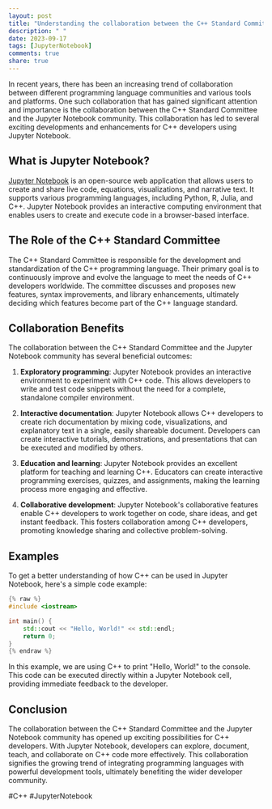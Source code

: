 ```yaml
---
layout: post
title: "Understanding the collaboration between the C++ Standard Committee and the Jupyter Notebook community"
description: " "
date: 2023-09-17
tags: [JupyterNotebook]
comments: true
share: true
---
```


In recent years, there has been an increasing trend of collaboration between different programming language communities and various tools and platforms. One such collaboration that has gained significant attention and importance is the collaboration between the C++ Standard Committee and the Jupyter Notebook community. This collaboration has led to several exciting developments and enhancements for C++ developers using Jupyter Notebook.

## What is Jupyter Notebook?

[Jupyter Notebook](https://jupyter.org/) is an open-source web application that allows users to create and share live code, equations, visualizations, and narrative text. It supports various programming languages, including Python, R, Julia, and C++. Jupyter Notebook provides an interactive computing environment that enables users to create and execute code in a browser-based interface.

## The Role of the C++ Standard Committee

The C++ Standard Committee is responsible for the development and standardization of the C++ programming language. Their primary goal is to continuously improve and evolve the language to meet the needs of C++ developers worldwide. The committee discusses and proposes new features, syntax improvements, and library enhancements, ultimately deciding which features become part of the C++ language standard.

## Collaboration Benefits

The collaboration between the C++ Standard Committee and the Jupyter Notebook community has several beneficial outcomes:

1. **Exploratory programming**: Jupyter Notebook provides an interactive environment to experiment with C++ code. This allows developers to write and test code snippets without the need for a complete, standalone compiler environment.

2. **Interactive documentation**: Jupyter Notebook allows C++ developers to create rich documentation by mixing code, visualizations, and explanatory text in a single, easily shareable document. Developers can create interactive tutorials, demonstrations, and presentations that can be executed and modified by others.

3. **Education and learning**: Jupyter Notebook provides an excellent platform for teaching and learning C++. Educators can create interactive programming exercises, quizzes, and assignments, making the learning process more engaging and effective.

4. **Collaborative development**: Jupyter Notebook's collaborative features enable C++ developers to work together on code, share ideas, and get instant feedback. This fosters collaboration among C++ developers, promoting knowledge sharing and collective problem-solving.

## Examples

To get a better understanding of how C++ can be used in Jupyter Notebook, here's a simple code example:

```cpp
{% raw %}
#include <iostream>

int main() {
    std::cout << "Hello, World!" << std::endl;
    return 0;
}
{% endraw %}
```

In this example, we are using C++ to print "Hello, World!" to the console. This code can be executed directly within a Jupyter Notebook cell, providing immediate feedback to the developer.

## Conclusion

The collaboration between the C++ Standard Committee and the Jupyter Notebook community has opened up exciting possibilities for C++ developers. With Jupyter Notebook, developers can explore, document, teach, and collaborate on C++ code more effectively. This collaboration signifies the growing trend of integrating programming languages with powerful development tools, ultimately benefiting the wider developer community.

#C++ #JupyterNotebook